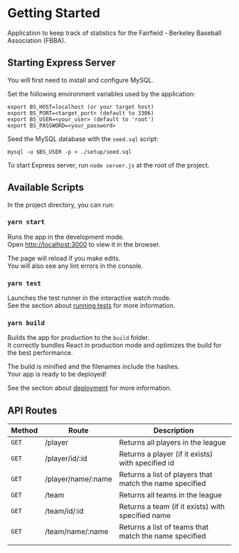 # Getting Started

Application to keep track of statistics for the Fairfield - Berkeley Baseball Association (FBBA).

## Starting Express Server

You will first need to install and configure MySQL.

Set the following environment variables used by the application:
```
export BS_HOST=localhost (or your target host)
export BS_PORT=<target_port> (default to 3306)
export BS_USER=<your_user> (default to 'root')
export BS_PASSWORD=<your_password>
```

Seed the MySQL database with the ```seed.sql``` script:
```
mysql -u $BS_USER -p < ./setup/seed.sql
```

To start Express server, run ```node server.js``` at the root of the project.

## Available Scripts

In the project directory, you can run:

### `yarn start`

Runs the app in the development mode.\
Open [http://localhost:3000](http://localhost:3000) to view it in the browser.

The page will reload if you make edits.\
You will also see any lint errors in the console.

### `yarn test`

Launches the test runner in the interactive watch mode.\
See the section about [running tests](https://facebook.github.io/create-react-app/docs/running-tests) for more information.

### `yarn build`

Builds the app for production to the `build` folder.\
It correctly bundles React in production mode and optimizes the build for the best performance.

The build is minified and the filenames include the hashes.\
Your app is ready to be deployed!

See the section about [deployment](https://facebook.github.io/create-react-app/docs/deployment) for more information.


## API Routes
| Method | Route              | Description                                             |
|--------|--------------------|---------------------------------------------------------|
| ```GET``` | /player            | Returns all players in the league                       |
| ```GET``` | /player/id/:id     | Returns a player (if it exists) with specified id       |
| ```GET``` | /player/name/:name | Returns a list of players that match the name specified |
| ```GET``` | /team              | Returns all teams in the league                         |
| ```GET``` | /team/id/:id       | Returns a team (if it exists) with specified name       |
| ```GET``` | /team/name/:name   | Returns a list of teams that match the name specified   |
|        |                    |                                                         |